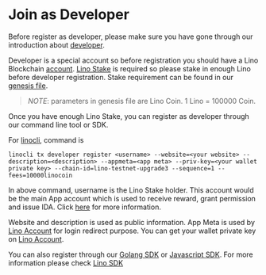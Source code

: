 # Join as Developer

Before register as developer, please make sure you have gone through our introduction about [developer](/blockchain/developer.html#app-developer).

Developer is a special account so before registration you should have a Lino Blockchain [account](/blockchain/account.html#account). [Lino Stake](/overview/ls.html#lino-stake-ls) is required so please stake in enough Lino before developer registration. Stake requirement can be found in our [genesis file](https://github.com/lino-network/lino/blob/master/genesis/upgrade4/genesis.json#L74).

>*NOTE*: parameters in genesis file are Lino Coin. 1 Lino = 100000 Coin. 

Once you have enough Lino Stake, you can register as developer through our command line tool or SDK.

For [linocli](https://github.com/lino-network/lino/tree/master/docs/cli), command is
```
linocli tx developer register <username> --website=<your website> --description=<description> --appmeta=<app meta> --priv-key=<your wallet private key> --chain-id=lino-testnet-upgrade3 --sequence=1 --fees=10000linocoin
```

In above command, username is the Lino Stake holder. This account would be the main App account which is used to receive reward, grant permission and issue IDA. Click [here](/blockchain/developer.html#app-developer) for more information.

Website and description is used as public information. App Meta is used by [Lino Account](https://account.lino.network) for login redirect purpose. You can get your wallet private key on [Lino Account](https://account.lino.network/privkey).

You can also register through our [Golang SDK](https://github.com/lino-network/lino-go/tree/master/doc#broadcast-developer) or [Javascript SDK](https://github.com/lino-network/lino-js/tree/master/doc#broadcast-developer). For more information please check [Lino SDK](/tutorial/sdk.html#lino-sdk)